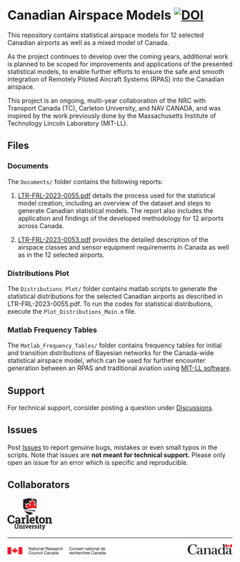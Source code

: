 # Canadian Airspace Models  [![DOI](https://zenodo.org/badge/DOI/10.5281/zenodo.8118133.svg)](https://doi.org/10.5281/zenodo.8118133)

This repository contains statistical airspace models for 12 selected Canadian airports as well as a mixed model of Canada. 

As the project continues to develop over the coming years, additional work is planned to be scoped for improvements and applications of the presented statistical models, to enable further efforts to ensure the safe and smooth integration of Remotely Piloted Aircraft Systems (RPAS) into the Canadian airspace.

This project is an ongoing, multi-year collaboration of the NRC with Transport Canada (TC),  Carleton University, and NAV CANADA, and was inspired by the work previously done by the Massachusetts Institute of Technology Lincoln Laboratory (MIT-LL).

## Files

### Documents

The `Documents/` folder contains the following reports:

1. [LTR-FRL-2023-0055.pdf](Documents/LTR-FRL-2023-0055.pdf) details the process used for the statistical model creation, including an overview of the dataset and steps to generate Canadian statistical models. The report also includes the application and findings of the developed methodology for 12 airports across Canada.

2. [LTR-FRL-2023-0053.pdf](Documents/LTR-FRL-2023-0053.pdf) provides the detailed description of the airspace classes and sensor equipment requirements in Canada as well as in the 12 selected airports.

### Distributions Plot

The `Distributions_Plot/` folder contains matlab scripts to generate the statistical distributions for the selected Canadian airports as described in LTR-FRL-2023-0055.pdf. To run the codes for statistical distributions, execute the `Plot_Distributions_Main.m` file.

### Matlab Frequency Tables

The `Matlab_Frequency_Tables/` folder contains frequency tables for initial and transition distributions of Bayesian networks for the Canada-wide statistical airspace model, which can be used for further encounter generation between an RPAS and traditional aviation using [MIT-LL software](https://github.com/Airspace-Encounter-Models/em-model-manned-bayes).

## Support

For technical support, consider posting a question under
[Discussions](https://github.com/nrc-cnrc/Canadian-Airspace-Models/discussions).

## Issues

Post [Issues](https://github.com/nrc-cnrc/Canadian-Airspace-Models/issues) to report
genuine bugs, mistakes or even small typos in the scripts. Note that issues are **not meant for
technical support.** Please only open an issue for an error which is specific and
reproducible.

## Collaborators

![carleton](images/carleton.png)

---

![nrc](images/nrc-footer.png)
